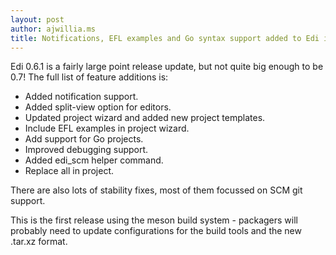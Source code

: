 ```yaml
---
layout: post
author: ajwillia.ms
title: Notifications, EFL examples and Go syntax support added to Edi in 0.6.1
---
```


Edi 0.6.1 is a fairly large point release update, but not quite big enough to be 0.7!
The full list of feature additions is:

* Added notification support.
* Added split-view option for editors.
* Updated project wizard and added new project templates.
* Include EFL examples in project wizard.
* Add support for Go projects.
* Improved debugging support.
* Added edi\_scm helper command.
* Replace all in project.

There are also lots of stability fixes, most of them focussed on SCM git support.

This is the first release using the meson build system - packagers will probably
need to update configurations for the build tools and the new .tar.xz format.

